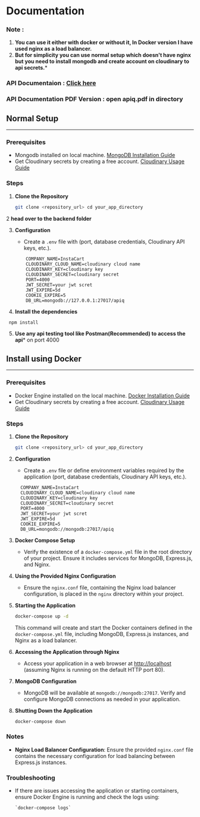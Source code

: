 # Documentation
### Note : 
1.  **You can use it either with docker or without it, In Docker version I have used nginx as a load balancer.**
2.  **But for simplicity you can use normal setup which doesn't have nginx but you need to install mongodb and create account on cloudinary to api secrets.***

### API Documentaion : [Click here](https://documenter.getpostman.com/view/31564556/2s9YsDkah7) 
### API Documentation PDF Version : open apiq.pdf in directory

## Normal Setup
-----------------------------------------

### Prerequisites
*   Mongodb installed on local machine. [MongoDB Installation Guide](https://www.mongodb.com/try/download/community)
*   Get Cloudinary secrets by creating a free account. [Cloudinary Usage Guide](https://cloudinary.com/)

### Steps

1.  **Clone the Repository**
    
    ```bash
    git clone <repository_url> cd your_app_directory
    ```
2   **head over to the backend folder**

3.  **Configuration**
    
    *   Create a `.env` file with (port, database credentials, Cloudinary API keys, etc.).
    ```env
        COMPANY_NAME=InstaCart
        CLOUDINARY_CLOUD_NAME=cloudinary cloud name
        CLOUDINARY_KEY=cloudinary key
        CLOUDINARY_SECRET=cloudinary secret
        PORT=4000
        JWT_SECRET=your jwt scret
        JWT_EXPIRE=5d
        COOKIE_EXPIRE=5
        DB_URL=mongodb://127.0.0.1:27017/apiq
    ```
4.  **Install the dependencies**
   ```bash
    npm install
   ```
5.  **Use any api testing tool like Postman(Recommended) to access the api*** on port 4000
   
## Install using Docker
------------------------------------------

### Prerequisites

*   Docker Engine installed on the local machine. [Docker Installation Guide](https://www.docker.com/products/docker-desktop/)
*   Get Cloudinary secrets by creating a free account. [Cloudinary Usage Guide](https://cloudinary.com/)

### Steps

1.  **Clone the Repository**
    
    ```bash
    git clone <repository_url> cd your_app_directory
    ```
2.  **Configuration**
    
    *   Create a `.env` file or define environment variables required by the application (port, database credentials, Cloudinary API keys, etc.).
      ```env
        COMPANY_NAME=InstaCart
        CLOUDINARY_CLOUD_NAME=cloudinary cloud name
        CLOUDINARY_KEY=cloudinary key
        CLOUDINARY_SECRET=cloudinary secret
        PORT=4000
        JWT_SECRET=your jwt scret
        JWT_EXPIRE=5d
        COOKIE_EXPIRE=5
        DB_URL=mongodb://mongodb:27017/apiq
    ```
3.  **Docker Compose Setup**
    
    *   Verify the existence of a `docker-compose.yml` file in the root directory of your project. Ensure it includes services for MongoDB, Express.js, and Nginx.
4.  **Using the Provided Nginx Configuration**
    
    *   Ensure the `nginx.conf` file, containing the Nginx load balancer configuration, is placed in the `nginx` directory within your project.
5.  **Starting the Application**
    
    ```bash
    docker-compose up -d
    ```
    This command will create and start the Docker containers defined in the `docker-compose.yml` file, including MongoDB, Express.js instances, and Nginx as a load balancer.
    
6.  **Accessing the Application through Nginx**
    
    *   Access your application in a web browser at [http://localhost](http://localhost) (assuming Nginx is running on the default HTTP port 80).
7.  **MongoDB Configuration**
    
    *   MongoDB will be available at `mongodb://mongodb:27017`. Verify and configure MongoDB connections as needed in your application.
8.  **Shutting Down the Application**
    
    ```bash
    docker-compose down
    ```

### Notes

*   **Nginx Load Balancer Configuration**: Ensure the provided `nginx.conf` file contains the necessary configuration for load balancing between Express.js instances.

### Troubleshooting

*   If there are issues accessing the application or starting containers, ensure Docker Engine is running and check the logs using:
    ```
    `docker-compose logs`
    ```

